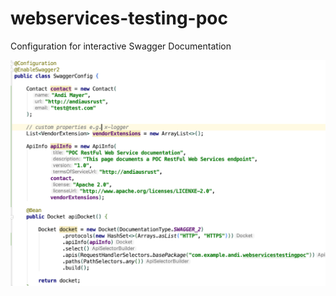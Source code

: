 # webservices-testing-poc

Configuration for interactive Swagger Documentation

![swagger-config](https://github.com/andiausrust/webservices-testing-poc/blob/master/Screenshot%20SwaggerConfig.png)

